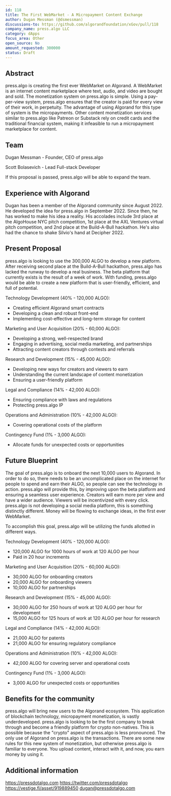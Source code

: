 ```yaml
---
id: 118
title: The First WebMarket - A Micropayment Content Exchange
author: Dugan Messman (@dsmessman)
discussions-to: https://github.com/algorandfoundation/xGov/pull/118
company_name: press.algo LLC
category: dApps
focus_area: Other
open_source: No
amount_requested: 300000
status: Draft
---
```


## Abstract
  press.algo is creating the first ever WebMarket on Algorand. A WebMarket is an internet content marketplace where text, audio, and video are bought and sold. The monetization system on press.algo is simple. Using a pay-per-view system, press.algo ensures that the creator is paid for every view of their work, in perpetuity. The advantage of using Algorand for this type of system is the micropayments. Other content monetization services similar to press.algo like Patreon or Substack rely on credit cards and the traditional financial system, making it infeasible to run a micropayment marketplace for content.

## Team
Dugan Messman - Founder, CEO of press.algo

Scott Bolasevich - Lead Full-stack Developer

If this proposal is passed, press.algo will be able to expand the team.

## Experience with Algorand
  Dugan has been a member of the Algorand community since August 2022. He developed the idea for press.algo in September 2022. Since then, he has worked to make his idea a reality. His accolades include 3rd place at the AlgoHouse NYC pitch competition, 1st place at the AXL Ventures virtual pitch competition, and 2nd place at the Build-A-Bull hackathon. He's also had the chance to shake Silvio's hand at Decipher 2022. 


## Present Proposal
  press.algo is looking to use the 300,000 ALGO to develop a new platform. After receiving second place at the Build-A-Bull hackathon, press.algo has lacked the runway to develop a real business. The beta platform that currently exists is the result of a week of work. With funding, press.algo would be able to create a new platform that is user-friendly, efficient, and full of potential.

Technology Development (40% - 120,000 ALGO):

 - Creating efficient Algorand smart contracts
 - Developing a clean and robust front-end
 - Implementing cost-effective and long-term storage for content

Marketing and User Acquisition (20% - 60,000 ALGO):

 - Developing a strong, well-respected brand
 - Engaging in advertising, social media marketing, and partnerships
 - Attracting content creators through contests and referrals

Research and Development (15% - 45,000 ALGO):

 - Developing new ways for creators and viewers to earn
 - Understanding the current landscape of content monetization
 - Ensuring a user-friendly platform

Legal and Compliance (14% - 42,000 ALGO):

 - Ensuring compliance with laws and regulations
 - Protecting press.algo IP

Operations and Administration (10% - 42,000 ALGO):

 - Covering operational costs of the platform

Contingency Fund (1% - 3,000 ALGO):

 - Allocate funds for unexpected costs or opportunities

## Future Blueprint
  The goal of press.algo is to onboard the next 10,000 users to Algorand. In order to do so, there needs to be an uncomplicated place on the internet for people to spend and earn their ALGO, so people can see the technology in action. press.algo will provide this, by improving upon the beta platform and ensuring a seamless user experience. Creators will earn more per view and have a wider audience. Viewers will be incentivized with every click. press.algo is not developing a social media platform, this is something distinctly different. Money will be flowing to exchange ideas, in the first ever WebMarket. 
  
  To accomplish this goal, press.algo will be utilizing the funds allotted in different ways.
  
Technology Development (40% - 120,000 ALGO):
 - 120,000 ALGO for 1000 hours of work at 120 ALGO per hour
 - Paid in 20 hour increments

Marketing and User Acquisition (20% - 60,000 ALGO):
 - 30,000 ALGO for onboarding creators
 - 20,000 ALGO for onboarding viewers
 - 10,000 ALGO for partnerships

Research and Development (15% - 45,000 ALGO):
 - 30,000 ALGO for 250 hours of work at 120 ALGO per hour for development
 - 15,000 ALGO for 125 hours of work at 120 ALGO per hour for research

Legal and Compliance (14% - 42,000 ALGO):
 - 21,000 ALGO for patents
 - 21,000 ALGO for ensuring regulatory compliance

Operations and Administration (10% - 42,000 ALGO):
 - 42,000 ALGO for covering server and operational costs

Contingency Fund (1% - 3,000 ALGO):
 - 3,000 ALGO for unexpected costs or opportunities



## Benefits for the community
  press.algo will bring new users to the Algorand ecosystem. This application of blockchain technology, micropayment monetization, is vastly underdeveloped. press.algo is looking to be the first company to break through and become a friendly platform for crypto non-natives. This is possible because the "crypto" aspect of press.algo is less pronounced. The only use of Algorand on press.algo is the transactions. There are some new rules for this new system of monetization, but otherwise press.algo is familiar to everyone. You upload content, interact with it, and now, you earn money by using it. 

## Additional information
https://pressdotalgo.com
https://twitter.com/pressdotalgo
https://vestige.fi/asset/919889450
dugan@pressdotalgo.com

